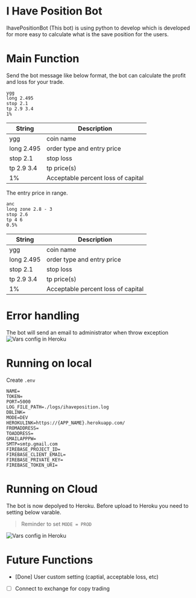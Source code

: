 # I Have Position Bot
IhavePositionBot (This bot) is using python to develop which is developed for more easy to calculate what is the save position for the users. 

# Main Function
Send the bot message like below format, the bot can calculate the profit and loss for your trade.  
```
ygg
long 2.495
stop 2.1
tp 2.9 3.4
1%
```
| String      | Description                          |
| ----------- | ------------------------------------ |
| ygg         | coin name                            |
| long 2.495  | order type and entry price           |
| stop 2.1    | stop loss                            |
| tp 2.9 3.4  | tp price(s)                          |
| 1%          | Acceptable percent loss of capital   |


The entry price in range. 
```
anc
long zone 2.8 - 3
stop 2.6
tp 4 6
0.5%
````
| String      | Description                          |
| ----------- | ------------------------------------ |
| ygg         | coin name                            |
| long 2.495  | order type and entry price           |
| stop 2.1    | stop loss                            |
| tp 2.9 3.4  | tp price(s)                          |
| 1%          | Acceptable percent loss of capital   |

# Error handling
The bot will send an email to administrator when throw exception
![Vars config in Heroku](/asset/error_email.png)

# Running on local
Create `.env`
```
NAME=
TOKEN=
PORT=5000
LOG_FILE_PATH=./logs/ihaveposition.log
DBLINK=
MODE=DEV
HEROKULINK=https://{APP_NAME}.herokuapp.com/
FROMADDRESS=
TOADDRESS=
GMAILAPPPW=
SMTP=smtp.gmail.com
FIREBASE_PROJECT_ID=
FIREBASE_CLIENT_EMAIL=
FIREBASE_PRIVATE_KEY=
FIREBASE_TOKEN_URI=
```

# Running on Cloud
The bot is now depolyed to Heroku. Before upload to Heroku you need to setting below varable. 
> Reminder to set `MODE = PROD`

![Vars config in Heroku](/asset/ihaveposition_heroku.png)


# Future Functions
- [Done] User custom setting (captial, acceptable loss, etc)
- [ ] Connect to exchange for copy trading